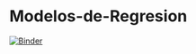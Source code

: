 # Modelos-de-Regresion

[![Binder](https://mybinder.org/badge_logo.svg)](https://mybinder.org/v2/gh/ninargue/Modelos_de_Regresion/main)
